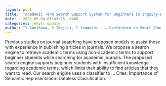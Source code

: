 ```yaml
---
layout: post
title:  "Academic Term Search Support System for Beginners in Inquiry-Based Learning"
date:   2022-06-04 01:43:25 -0400
categories: jekyll update
author: "Y Sumikawa, R Ikejiri, Y Yamauchi - … Conference on Smart Education and E-Learning, 2022"
---
```

Previous studies on journal searching have proposed models to assist those with experience in publishing articles in journals. We propose a search engine to retrieve academic terms using non-academic terms to support beginner students while searching for academic journals. The proposed search engine supports beginner students with insufficient knowledge regarding academic terms, which limits their ability to find articles that they want to read. Our search engine uses a classifier to … Cites: ‪Importance of Semantic Representation: Dataless Classification.‬